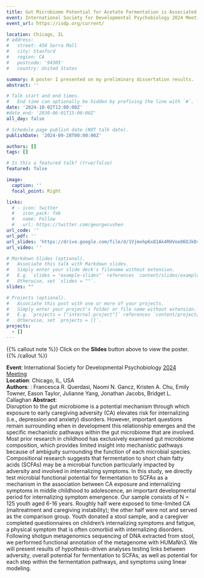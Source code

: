 ```yaml
---
title: Gut Microbiome Potential for Acetate Fermentation is Associated with Caregiving Adversity and Health in Childhood
event: International Society for Developmental Psychobiology 2024 Meeting
event_url: https://isdp.org/current/

location: Chicago, IL
# address:
#   street: 450 Serra Mall
#   city: Stanford
#   region: CA
#   postcode: '94305'
#   country: United States

summary: A poster I presented on my preliminary dissertation results.  
abstract: ''

# Talk start and end times.
#   End time can optionally be hidden by prefixing the line with `#`.
date: '2024-10-02T13:00:00Z'
#date_end: '2030-06-01T15:00:00Z'
all_day: false

# Schedule page publish date (NOT talk date).
publishDate: '2024-09-28T00:00:00Z'

authors: []
tags: []

# Is this a featured talk? (true/false)
featured: false

image:
  caption: ''
  focal_point: Right

links:
  # - icon: twitter
  #   icon_pack: fab
  #   name: Follow
  #   url: https://twitter.com/georgecushen
url_code: ''
url_pdf: ''
url_slides: 'https://drive.google.com/file/d/1Vjmxhp6x81Ak4RHVoo86OJkDxn_mSku-/view?usp=sharing'
url_video: ''

# Markdown Slides (optional).
#   Associate this talk with Markdown slides.
#   Simply enter your slide deck's filename without extension.
#   E.g. `slides = "example-slides"` references `content/slides/example-slides.md`.
#   Otherwise, set `slides = ""`.
slides: ""

# Projects (optional).
#   Associate this post with one or more of your projects.
#   Simply enter your project's folder or file name without extension.
#   E.g. `projects = ["internal-project"]` references `content/project/deep-learning/index.md`.
#   Otherwise, set `projects = []`.
projects:
  - []
---
```


{{% callout note %}}
Click on the **Slides** button above to view the poster.
{{% /callout %}}

**Event**: International Society for Developmental Psychobiology [2024 Meeting](https://isdp.org/current/)  
**Location**: Chicago, IL, USA   
**Authors**: : Francesca R. Querdasi, Naomi N. Gancz, Kristen A. Chu, Emily Towner, Eason Taylor, Julianne Yang, Jonathan Jacobs, Bridget L. Callaghan
**Abstract**:   
Disruption to the gut microbiome is a potential mechanism through which exposure to early caregiving adversity (CA) elevates risk for internalizing (i.e., depression and anxiety) disorders. However, important questions remain surrounding when in development this relationship emerges and the specific mechanistic pathways within the gut microbiome that are involved. Most prior research in childhood has exclusively examined gut microbiome composition, which provides limited insight into mechanistic pathways because of ambiguity surrounding the function of each microbial species. Compositional research suggests that fermentation to short chain fatty acids (SCFAs) may be a microbial function particularly impacted by adversity and involved in internalizing symptoms. In this study, we directly test microbial functional potential for fermentation to SCFAs as a mechanism in the association between CA exposure and internalizing symptoms in middle childhood to adolescence, an important developmental period for internalizing symptom emergence. Our sample consists of N = 125 youth aged 6-16 years. Roughly half were exposed to time-limited CA (maltreatment and caregiving instability); the other half were not and served as the comparison group. Youth donated a stool sample, and a caregiver completed questionnaires on children’s internalizing symptoms and fatigue, a physical symptom that is often comorbid with internalizing disorders. Following shotgun metagenomics sequencing of DNA extracted from stool, we performed functional annotation of the metagenome with HUMaNn3. We will present results of hypothesis-driven analyses testing links between adversity, overall potential for fermentation to SCFAs, as well as potential for each step within the fermentation pathways, and symptoms using linear modeling. 

